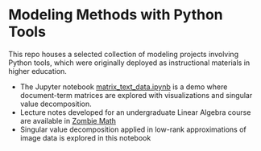 # Modeling Methods with Python Tools

This repo houses a selected collection of modeling projects involving Python tools, which were originally deployed as instructional materials in higher education.
* The Jupyter notebook [matrix_text_data.ipynb](https://github.com/arielcintronarias/modeling_py/blob/main/matrix_text_data.ipynb) is a demo where document-term matrices are explored with visualizations and singular value decomposition.
* Lecture notes developed for an undergraduate Linear Algebra course are available in [Zombie Math](https://github.com/arielcintronarias/modeling_py/blob/main/assets/svd_notes.pdf)
* Singular value decomposition applied in low-rank approximations of image data is explored in this notebook []()



